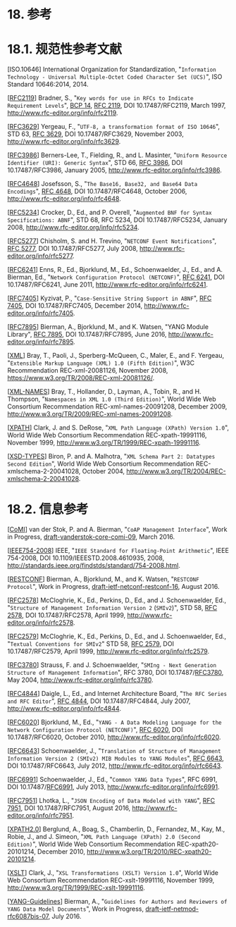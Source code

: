# 18. 参考

# 18.1. 规范性参考文献

[ISO.10646] International Organization for Standardization, "`Information Technology - Universal Multiple-Octet Coded Character Set (UCS)`", ISO Standard 10646:2014, 2014.

[[RFC2119](http://www.rfc-editor.org/info/rfc2119)]  Bradner, S., "`Key words for use in RFCs to Indicate Requirement Levels`", [BCP 14](https://tools.ietf.org/html/bcp14), [RFC 2119](http://www.rfc-editor.org/info/rfc2119), DOI 10.17487/RFC2119, March 1997, <http://www.rfc-editor.org/info/rfc2119>.

[[RFC3629](http://www.rfc-editor.org/info/rfc3629)]  Yergeau, F., "`UTF-8, a transformation format of ISO 10646`", STD 63, [RFC 3629](http://www.rfc-editor.org/info/rfc3629), DOI 10.17487/RFC3629, November 2003, <http://www.rfc-editor.org/info/rfc3629>.

[[RFC3986](http://www.rfc-editor.org/info/rfc3986)]  Berners-Lee, T., Fielding, R., and L. Masinter, "`Uniform Resource Identifier (URI): Generic Syntax`", STD 66, [RFC 3986](http://www.rfc-editor.org/info/rfc3986), DOI 10.17487/RFC3986, January 2005, <http://www.rfc-editor.org/info/rfc3986>.

[[RFC4648](http://www.rfc-editor.org/info/rfc4648)]  Josefsson, S., "`The Base16, Base32, and Base64 Data Encodings`", [RFC 4648](http://www.rfc-editor.org/info/rfc4648), DOI 10.17487/RFC4648, October 2006, <http://www.rfc-editor.org/info/rfc4648>.

[[RFC5234](http://www.rfc-editor.org/info/rfc5234)]  Crocker, D., Ed., and P. Overell, "`Augmented BNF for Syntax Specifications: ABNF`", STD 68, RFC 5234, DOI 10.17487/RFC5234, January 2008, <http://www.rfc-editor.org/info/rfc5234>.

[[RFC5277](http://www.rfc-editor.org/info/rfc5277)]  Chisholm, S. and H. Trevino, "`NETCONF Event Notifications`", [RFC 5277](http://www.rfc-editor.org/info/rfc5277), DOI 10.17487/RFC5277, July 2008, <http://www.rfc-editor.org/info/rfc5277>.

[[RFC6241](http://www.rfc-editor.org/info/rfc6241)]  Enns, R., Ed., Bjorklund, M., Ed., Schoenwaelder, J., Ed., and A. Bierman, Ed., "`Network Configuration Protocol (NETCONF)`", [RFC 6241](http://www.rfc-editor.org/info/rfc6241), DOI 10.17487/RFC6241, June 2011, <http://www.rfc-editor.org/info/rfc6241>.

[[RFC7405](http://www.rfc-editor.org/info/rfc7405)]  Kyzivat, P., "`Case-Sensitive String Support in ABNF`", [RFC 7405](http://www.rfc-editor.org/info/rfc7405), DOI 10.17487/RFC7405, December 2014, <http://www.rfc-editor.org/info/rfc7405>.

[[RFC7895](http://www.rfc-editor.org/info/rfc7895)]  Bierman, A., Bjorklund, M., and K. Watsen, "YANG Module Library", [RFC 7895](http://www.rfc-editor.org/info/rfc7895), DOI 10.17487/RFC7895, June 2016, <http://www.rfc-editor.org/info/rfc7895>.

[[XML](https://www.w3.org/TR/2008/REC-xml-20081126/)] Bray, T., Paoli, J., Sperberg-McQueen, C., Maler, E., and F. Yergeau, "`Extensible Markup Language (XML) 1.0 (Fifth Edition)`", W3C Recommendation REC-xml-20081126, November 2008, <https://www.w3.org/TR/2008/REC-xml-20081126/>.

[[XML-NAMES](http://www.w3.org/TR/2009/REC-xml-names-20091208)] Bray, T., Hollander, D., Layman, A., Tobin, R., and H. Thompson, "`Namespaces in XML 1.0 (Third Edition)`", World Wide Web Consortium Recommendation REC-xml-names-20091208, December 2009, <http://www.w3.org/TR/2009/REC-xml-names-20091208>.

[[XPATH](http://www.w3.org/TR/1999/REC-xpath-19991116)] Clark, J. and S. DeRose, "`XML Path Language (XPath) Version 1.0`", World Wide Web Consortium Recommendation REC-xpath-19991116, November 1999, <http://www.w3.org/TR/1999/REC-xpath-19991116>.

[[XSD-TYPES](http://www.w3.org/TR/2004/REC-xmlschema-2-20041028)] Biron, P. and A. Malhotra, "`XML Schema Part 2: Datatypes Second Edition`", World Wide Web Consortium Recommendation REC-xmlschema-2-20041028, October 2004, <http://www.w3.org/TR/2004/REC-xmlschema-2-20041028>.

# 18.2. 信息参考

[[CoMI](https://tools.ietf.org/html/draft-ietf-core-comi-02)]  van der Stok, P. and A. Bierman, "`CoAP Management Interface`", Work in Progress, [draft-vanderstok-core-comi-09](https://tools.ietf.org/html/draft-vanderstok-core-comi-09), March 2016.

[[IEEE754-2008](http://standards.ieee.org/findstds/standard/754-2008.html)] IEEE, "`IEEE Standard for Floating-Point Arithmetic`", IEEE 754-2008, DOI 10.1109/IEEESTD.2008.4610935, 2008, <http://standards.ieee.org/findstds/standard/754-2008.html>.

[[RESTCONF](https://tools.ietf.org/html/rfc8040)] Bierman, A., Bjorklund, M., and K. Watsen, "`RESTCONF Protocol`", Work in Progress, [draft-ietf-netconf-restconf-16](https://tools.ietf.org/html/draft-ietf-netconf-restconf-16), August 2016.

[[RFC2578](https://tools.ietf.org/html/rfc2578)]  McCloghrie, K., Ed., Perkins, D., Ed., and J. Schoenwaelder, Ed., "`Structure of Management Information Version 2` (`SMIv2`)", STD 58, [RFC 2578](https://tools.ietf.org/html/rfc2578), DOI 10.17487/RFC2578, April 1999, <http://www.rfc-editor.org/info/rfc2578>.

[[RFC2579](http://www.rfc-editor.org/info/rfc2579)]  McCloghrie, K., Ed., Perkins, D., Ed., and J. Schoenwaelder, Ed., "`Textual Conventions for SMIv2`" STD 58, [RFC 2579](http://www.rfc-editor.org/info/rfc2579), DOI 10.17487/RFC2579, April 1999, <http://www.rfc-editor.org/info/rfc2579>.

[[RFC3780](http://www.rfc-editor.org/info/rfc3780)]  Strauss, F. and J. Schoenwaelder, "`SMIng - Next Generation Structure of Management Information`", RFC 3780, DOI 10.17487/[RFC3780](http://www.rfc-editor.org/info/rfc3780), May 2004, <http://www.rfc-editor.org/info/rfc3780>.

[[RFC4844](http://www.rfc-editor.org/info/rfc4844)]  Daigle, L., Ed., and Internet Architecture Board, "`The RFC Series and RFC Editor`", [RFC 4844](http://www.rfc-editor.org/info/rfc4844), DOI 10.17487/RFC4844, July 2007, <http://www.rfc-editor.org/info/rfc4844>.

[[RFC6020](http://www.rfc-editor.org/info/rfc6020)]  Bjorklund, M., Ed., "`YANG - A Data Modeling Language for the Network Configuration Protocol (NETCONF)`", [RFC 6020](http://www.rfc-editor.org/info/rfc6020), DOI 10.17487/RFC6020, October 2010, <http://www.rfc-editor.org/info/rfc6020>.

[[RFC6643](http://www.rfc-editor.org/info/rfc6643)]  Schoenwaelder, J., "`Translation of Structure of Management Information Version 2 (SMIv2) MIB Modules to YANG Modules`", [RFC 6643](http://www.rfc-editor.org/info/rfc6643), DOI 10.17487/RFC6643, July 2012, <http://www.rfc-editor.org/info/rfc6643>.

[[RFC6991](http://www.rfc-editor.org/info/rfc6991)]  Schoenwaelder, J., Ed., "`Common YANG Data Types`",  RFC 6991, DOI 10.17487/[RFC6991](http://www.rfc-editor.org/info/rfc6991), July 2013, <http://www.rfc-editor.org/info/rfc6991>.

[[RFC7951](http://www.rfc-editor.org/info/rfc7951)]  Lhotka, L., "`JSON Encoding of Data Modeled with YANG`", [RFC 7951](http://www.rfc-editor.org/info/rfc7951), DOI 10.17487/RFC7951, August 2016, <http://www.rfc-editor.org/info/rfc7951>.

[[XPATH2.0](http://www.w3.org/TR/2010/REC-xpath20-20101214)] Berglund, A., Boag, S., Chamberlin, D., Fernandez, M.,  Kay, M., Robie, J., and J. Simeon, "`XML Path Language (XPath) 2.0 (Second Edition)`", World Wide Web Consortium Recommendation REC-xpath20-20101214, December 2010, <http://www.w3.org/TR/2010/REC-xpath20-20101214>.

[[XSLT](http://www.w3.org/TR/1999/REC-xslt-19991116)] Clark, J., "`XSL Transformations (XSLT) Version 1.0`", World Wide Web Consortium Recommendation REC-xslt-19991116, November 1999, <http://www.w3.org/TR/1999/REC-xslt-19991116>.

[[YANG-Guidelines](https://tools.ietf.org/html/rfc6087)] Bierman, A., "`Guidelines for Authors and Reviewers of YANG Data Model Documents`", Work in Progress, [draft-ietf-netmod-rfc6087bis-07](https://tools.ietf.org/html/draft-ietf-netmod-rfc6087bis-07), July 2016.
